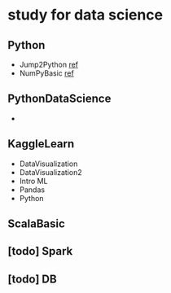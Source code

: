 # study for data science
## Python
* Jump2Python [ref](https://wikidocs.net/book/1)
* NumPyBasic [ref](www.DataCamp.com)
## PythonDataScience
* 
## KaggleLearn
* DataVisualization
* DataVisualization2
* Intro ML
* Pandas
* Python
## ScalaBasic
## [todo] Spark
## [todo] DB
